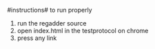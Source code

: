 #instructions#
to run properly 
1. run the regadder source
2. open index.html in the testprotocol on chrome
3. press any link